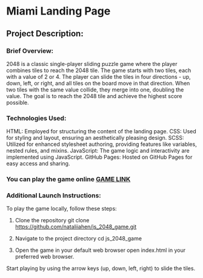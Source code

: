 # Miami Landing Page

## Project Description:
### Brief Overview:
2048 is a classic single-player sliding puzzle game where the player combines tiles to reach the 2048 tile. The game starts with two tiles, each with a value of 2 or 4. The player can slide the tiles in four directions - up, down, left, or right, and all tiles on the board move in that direction. When two tiles with the same value collide, they merge into one, doubling the value. The goal is to reach the 2048 tile and achieve the highest score possible.

### Technologies Used:
HTML: Employed for structuring the content of the landing page.
CSS: Used for styling and layout, ensuring an aesthetically pleasing design.
SCSS: Utilized for enhanced stylesheet authoring, providing features like variables, nested rules, and mixins.
JavaScript: The game logic and interactivity are implemented using JavaScript.
GitHub Pages: Hosted on GitHub Pages for easy access and sharing.

### You can play the game online [GAME LINK](https://nataliiahen.github.io/2048-game/)

### Additional Launch Instructions:
To play the game locally, follow these steps:

1. Clone the repository
git clone https://github.com/nataliiahen/js_2048_game.git

2. Navigate to the project directory
cd js_2048_game

3. Open the game in your default web browser
open index.html in your preferred web browser.

Start playing by using the arrow keys (up, down, left, right) to slide the tiles.
